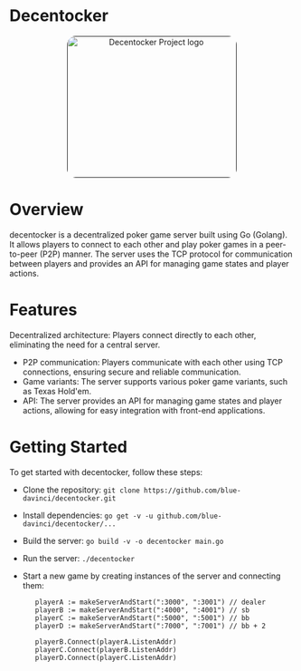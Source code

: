 # Decentocker
<p align="center">
  <a href="" rel="noopener">
    <img width="300px" height="250px" src="https://i.ibb.co/1ZwW8jF/decentoker-modified.png" alt="Decentocker Project logo" style="border-radius:15px;">
  </a>
</p>

# Overview
decentocker is a decentralized poker game server built using Go (Golang). It allows players to connect to each other and play poker games in a peer-to-peer (P2P) manner. The server uses the TCP protocol for communication between players and provides an API for managing game states and player actions.

# Features
Decentralized architecture: Players connect directly to each other, eliminating the need for a central server.
+ P2P communication: Players communicate with each other using TCP connections, ensuring secure and reliable communication.
+ Game variants: The server supports various poker game variants, such as Texas Hold'em.
+ API: The server provides an API for managing game states and player actions, allowing for easy integration with front-end applications.


# Getting Started
To get started with decentocker, follow these steps:


+ Clone the repository:
`git clone https://github.com/blue-davinci/decentocker.git`

+ Install dependencies:
`go get -v -u github.com/blue-davinci/decentocker/...`

+ Build the server:
`go build -v -o decentocker main.go`

+ Run the server:
`./decentocker`

+ Start a new game by creating instances of the server and connecting them:
  ```
     playerA := makeServerAndStart(":3000", ":3001") // dealer
     playerB := makeServerAndStart(":4000", ":4001") // sb
     playerC := makeServerAndStart(":5000", ":5001") // bb
     playerD := makeServerAndStart(":7000", ":7001") // bb + 2

     playerB.Connect(playerA.ListenAddr)
     playerC.Connect(playerB.ListenAddr)
     playerD.Connect(playerC.ListenAddr)
```
